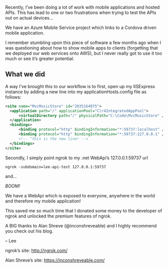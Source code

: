 Recently, I’ve been doing a lot of work with mobile applications and hosted APIs. This has lead to one or two frustrations when trying to test the APIs out on actual devices…

We have an Azure Mobile Service project which links to a Cordova driven mobile application.

I remember stumbling upon this piece of software a few months ago when I was questioning about how to show mobile apps to clients (forgetting that we deployed our web services onto AWS), but I never really got to use it too much or see it’s greater potential.

## What we did
A way I’ve brought this to our workflow is to first, open up my IISExpress instance by adding a new line into my applicationHosts.config file as follows:
```XML
<site name="MvcMusicStore" id="2035164975">
  <application path="/" applicationPool="Clr4IntegratedAppPool">
      <virtualDirectory path="/" physicalPath="C:\Code\MvcMusicStore" />
  </application>
  <bindings>
      <binding protocol="http" bindingInformation="*:59737:localhost" />
      <binding protocol="http" bindingInformation="*:59737:127.0.0.1" />
      <!-- ^this is the new line! -->
  </bindings>
</site>
```
Secondly, I simply point ngrok to my .net WebApi’s 127.0.0.1:59737 url

```
ngrok -subdomain=lee-api-test 127.0.0.1:59737
```
and…

*BOOM!*

We have a WebApi which is exposed to everyone, anywhere in the world and therefore my mobile application!

This saved me so much time that I donated some money to the developer of ngrok and unlocked the premium features of ngrok.

A BIG thanks to Alan Shreve (@inconshreveable) and I highly recommend you check out his blog.

– Lee

ngrok’s site: http://ngrok.com/

Alan Shreve’s site: https://inconshreveable.com/
